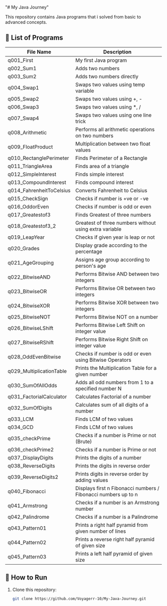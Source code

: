 "# My Java Journey" 

This repository contains Java programs that i solved from basic to advanced concepts.  

## 📌 List of Programs  

| File Name                | Description                                                    |
|--------------------------|----------------------------------------------------------------|
| q001_First               | My first Java program                                          |
| q002_Sum1                | Adds two numbers                                               |
| q003_Sum2                | Adds two numbers directly                                      |
| q004_Swap1               | Swaps two values using temp variable                           |
| q005_Swap2               | Swaps two values using +, -                                    |
| q006_Swap3               | Swaps two values using *, /                                    |
| q007_Swap4               | Swaps two values using one line trick                          |
| q008_Arithmetic          | Performs all arithmetic operations on two numbers              |
| q009_FloatProduct        | Multiplication between two float values                        |
| q010_RectanglePerimeter  | Finds Perimeter of a Rectangle                                 |
| q011_TriangleArea        | Finds area of a triangle                                       |
| q012_SimpleInterest      | Finds simple interest                                          |
| q013_CompoundInterest    | Finds compound interest                                        |
| q014_FahrenheitToCelsius | Converts Fahrenheit to Celsius                                 |
| q015_CheckSign           | Checks if number is +ve or -ve                                 |
| q016_OddorEven           | Checks if number is odd or even                                |
| q017_Greatestof3         | Finds Greatest of three numbers                                |
| q018_Greatestof3_2       | Greatest of three numbers without using extra variable         |
| q019_LeapYear            | Checks if given year is leap or not                            |
| q020_Grades              | Display grade according to the percentage                      |
| q021_AgeGrouping         | Assigns age group according to person's age                    |
| q022_BitwiseAND          | Performs Bitwise AND between two integers                      |
| q023_BitwiseOR           | Performs Bitwise OR between two integers                       |
| q024_BitwiseXOR          | Performs Bitwise XOR between two integers                      |
| q025_BitwiseNOT          | Performs Bitwise NOT on a number                               |
| q026_BitwiseLShift       | Performs Bitwise Left Shift on integer value                   |
| q027_BitwiseRShift       | Performs Bitwise Right Shift on integer value                  |
| q028_OddEvenBitwise      | Checks if number is odd or even using Bitwise Operators        |
| q029_MultiplicationTable | Prints the Multiplication Table for a given number             |
| q030_SumOfAllOdds        | Adds all odd numbers from 1 to a specified number N            |
| q031_FactorialCalculator | Calculates Factorial of a number                               |
| q032_SumOfDigits         | Calculates sum of all digits of a number                       |
| q033_LCM                 | Finds LCM of two values                                        |
| q034_GCD                 | Finds LCM of two values                                        |
| q035_checkPrime          | Checks if a number is Prime or not (Brute)                     |
| q036_checkPrime2         | Checks if a number is Prime or not                             |
| q037_DisplayDigits       | Prints the digits of a number                                  |
| q038_ReverseDigits       | Prints the digits in reverse order                             |
| q039_ReverseDigits2      | Prints digits in reverse order by adding values                |
| q040_Fibonacci           | Displays first n Fibonacci numbers / Fibonacci numbers up to n |
| q041_Armstrong           | Checks if a number is an Armstrong number                      |
| q042_Palindrome          | Checks if a number is a Palindrome                             |
| q043_Pattern01           | Prints a right half pyramid from given number of lines         |
| q044_Pattern02           | Prints a reverse right half pyramid of given size              |
| q045_Pattern03           | Prints a left half pyramid of given size                       |

## 🚀 How to Run  
1. Clone this repository:  
   ```sh
   git clone https://github.com/Voyagerr-10/My-Java-Journey.git
